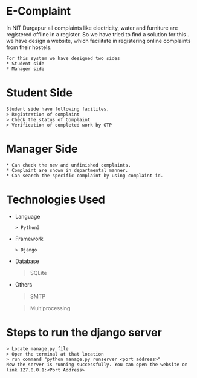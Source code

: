 # E-Complaint
   In NIT Durgapur all complaints like electricity, water and furniture are registered offline in a register. So we 
    have tried to find a solution for this . we have design a website, which facilitate in registering online complaints from their hostels.
    
    For this system we have designed two sides 
    * Student side
    * Manager side
    
 # Student Side
    Student side have following facilites.
    > Registration of complaint
    > Check the status of Complaint
    > Verification of completed work by OTP 
    
 # Manager Side 
    * Can check the new and unfinished complaints.
    * Complaint are shown in departmental manner.
    * Can search the specific complaint by using complaint id.
 
 # Technologies Used
   * Language
   
         > Python3
      
   * Framework
   
         > Django
      
   *  Database
   
         > SQLite
      
   *  Others
         > SMTP
         
         > Multiprocessing
      
 # Steps to run the django server
    > Locate manage.py file
    > Open the terminal at that location
    > run command "python manage.py runserver <port address>"
    Now the server is running successfully. You can open the website on link 127.0.0.1:<Port Address>
